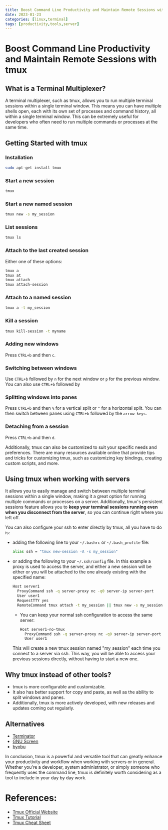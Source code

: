 ```yaml
---
title: Boost Command Line Productivity and Maintain Remote Sessions with tmux
date: 2023-01-23
categories: [linux,terminal]
tags: [productivity,tools,server]
---
```


# Boost Command Line Productivity and Maintain Remote Sessions with tmux

## What is a Terminal Multiplexer?
A terminal multiplexer, such as tmux, allows you to run multiple terminal sessions within a single terminal window. This means you can have multiple shells open, each with its own set of processes and command history, all within a single terminal window. This can be extremely useful for developers who often need to run multiple commands or processes at the same time.

## Getting Started with tmux
### Installation
```bash
sudo apt-get install tmux
```

### Start a new session
```bash
tmux
```

### Start a new named session
```bash
tmux new -s my_session
```

### List sessions
```bash
tmux ls
```

### Attach to the last created session
Either one of these options:
```bash
tmux a
tmux at
tmux attach
tmux attach-session
```

### Attach to a named session
```bash
tmux a -t my_session
```

### Kill a session
```bash
tmux kill-session -t myname
```

### Adding new windows
Press `CTRL+b` and then `c`. 

### Switching between windows
Use `CTRL+b` followed by `n` for the next window or `p` for the previous window. You can also use `CTRL+b` followed by 

### Splitting windows into panes
Press `CTRL+b` and then `%` for a vertical split or `"` for a horizontal split. You can then switch between panes using `CTRL+b` followed by the `arrow keys`.

### Detaching from a session
Press `CTRL+b` and then `d`.

Additionally, tmux can also be customized to suit your specific needs and preferences. There are many resources available online that provide tips and tricks for customizing tmux, such as customizing key bindings, creating custom scripts, and more.

## Using tmux when working with servers
It allows you to easily manage and switch between multiple terminal sessions within a single window, making it a great option for running multiple commands or processes on a server. Additionally, tmux's persistent sessions feature allows you to **keep your terminal sessions running even when you disconnect from the server**, so you can continue right where you left off. 

You can also configure your ssh to enter directly by tmux, all you have to do is:

- adding the following line to your `~/.bashrc` or `~/.bash_profile` file:
  ```bash
  alias ssh = "tmux new-session -A -s my_session"
  ```

- or adding the following to your `~/.ssh/config` file. In this example a proxy is used to access the server, and either a new session will be either or you will be attached to the one already existing with the specified name:
  ```bash
  Host server1
    ProxyCommand ssh -q server-proxy nc -q0 server-ip server-port  
    User user1
    RequestTTY yes
    RemoteCommand tmux attach -t my_session || tmux new -s my_session
  ```

  - You can keep your normal ssh configuration to access the same server:
    ```bash
    Host server1-no-tmux
      ProxyCommand ssh -q server-proxy nc -q0 server-ip server-port
      User user1
    ```

  This will create a new tmux session named "my_session" each time you connect to a server via ssh. This way, you will be able to access your previous sessions directly, without having to start a new one.

## Why tmux instead of other tools?
- tmux is more configurable and customizable.
- It also has better support for copy and paste, as well as the ability to split windows and panes.
- Additionally, tmux is more actively developed, with new releases and updates coming out regularly.

## Alternatives
- [Terminator](https://gnome-terminator.org/)
- [GNU Screen](https://www.gnu.org/software/screen/)
- [byobu](https://www.byobu.org/)

In conclusion, tmux is a powerful and versatile tool that can greatly enhance your productivity and workflow when working with servers or in general. Whether you're a developer, system administrator, or simply someone who frequently uses the command line, tmux is definitely worth considering as a tool to include in your day by day work.

# References:
- [Tmux Official Website](https://github.com/tmux/tmux/wiki)
- [Tmux Tutorial](https://www.sitepoint.com/tmux-a-simple-start/)
- [Tmux Cheat Sheet](https://tmuxcheatsheet.com/)
